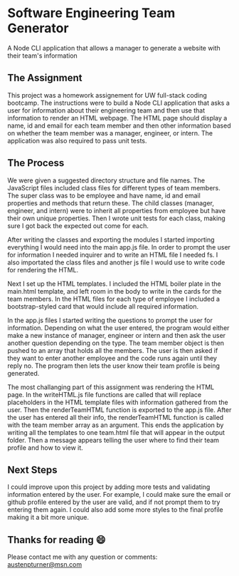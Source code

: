 # Software Engineering Team Generator
A Node CLI application that allows a manager to generate a website with their team's information

## The Assignment
This project was a homework assignement for UW full-stack coding bootcamp. The instructions were to build a Node CLI application that asks a user for information about their engineering team and then use that information to render an HTML webpage. The HTML page should display a name, id and email for each team member and then other information based on whether the team member was a manager, engineer, or intern. The application was also required to pass unit tests.

## The Process
We were given a suggested directory structure and file names. The JavaScript files included class files for different types of team members. The super class was to be employee and have name, id and email properties and methods that return these. The child classes (manager, engineer, and intern) were to inherit all properties from employee but have their own unique properties. Then I wrote unit tests for each class, making sure I got back the expected out come for each.

After writing the classes and exporting the modules I started importing everything I would need into the main app.js file. In order to prompt the user for information I needed inquirer and to write an HTML file I needed fs. I also importated the class files and another js file I would use to write code for rendering the HTML. 

Next I set up the HTML templates. I included the HTML boiler plate in the main.html template, and left room in the body to write in the cards for the team members. In the HTML files for each type of employee I included a bootstrap-styled card that would include all required information.

In the app.js files I started writing the questions to prompt the user for information. Depending on what the user entered, the program would either make a new instance of manager, engineer or intern and then ask the user another question depending on the type. The team member object is then pushed to an array that holds all the members. The user is then asked if they want to enter another employee and the code runs again until they reply no. The program then lets the user know their team profile is being generated.

The most challanging part of this assignment was rendering the HTML page. In the writeHTML.js file functions are called that will replace placeholders in the HTML template files with information gathered from the user. Then the renderTeamHTML function is exported to the app.js file. After the user has entered all their info, the renderTeamHTML function is called with the team member array as an argument. This ends the application by writing all the templates to one team.html file that will appear in the output folder. Then a message appears telling the user where to find their team profile and how to view it.

## Next Steps
I could improve upon this project by adding more tests and validating information entered by the user. For example, I could make sure the email or github profile entered by the user are valid, and if not prompt them to try entering them again. I could also add some more styles to the final profile making it a bit more unique. 

## Thanks for reading :smile:
Please contact me with any question or comments: austenpturner@msn.com
